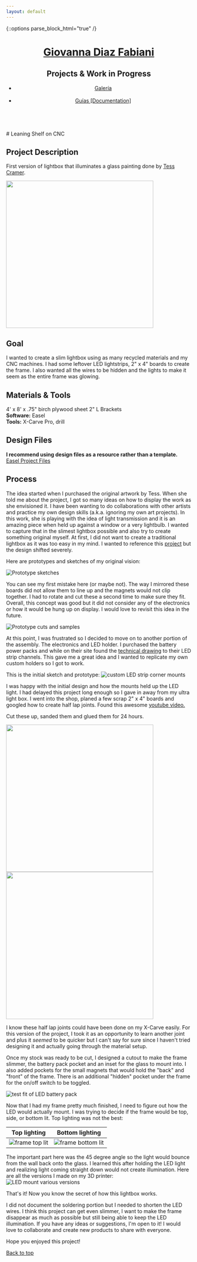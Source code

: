 ```yaml
---
layout: default
---
```

{::options parse_block_html="true" /}
<!-- MD is getting ignored, not sure how to fix it. Do I need a different class or div? or remove it all together? 

Correction: Default layout is using the global styles in the CSS -->

<main>
<!-- ***********************  ABOUT / PROFILE  *********************** -->
<header>
<div class="content-wrap">
  <h1> 
    <a href="/index"> Giovanna Diaz Fabiani </a> 
  </h1>
  <h2> Projects & Work in Progress </h2>
  <ul class="contact-list"> 
  <li> <a href="/" > Galería </a></li> <br>
  <li> <a href="/projects">Guías [Documentation]</a></li> 
<!--  <li> <a href="../index">Home</a> </li>
  <li> <a href="../gallery">Gallery</a> </li>
  <li> <a href="/projects">Projects</a></li> -->
  </ul>
</div>
</header>

</main>

<!---START PROJECTS--->

<section class="projects">
<!--<div class="content-wrap divider"> -->
<br>  
# Leaning Shelf on CNC
<br>

## Project Description

First version of lightbox that illuminates a glass painting done by [Tess Cramer](https://www.instagram.com/tessctess/).
<div class="projects-conent">
<img src="images/final.jpg" width="400">

## Goal

I wanted to create a slim lightbox using as many recycled materials and my CNC machines. I had some leftover LED lightstrips, 2" x 4" boards to create the frame. I also wanted all the wires to be hidden and the lights to make it seem as the entire frame was glowing. 

## Materials & Tools

4' x 8' x .75" birch plywood sheet
2" L Brackets 
<br>
**Software:** Easel
<br>
**Tools:** X-Carve Pro, drill

## Design Files

**I recommend using design files as a resource rather than a template.**
<br>
[Easel Project Files](https://easel.inventables.com/includeeaselprojectlinkhere ) 

## Process

The idea started when I purchased the original artwork by Tess. When she told me about the project, I got so many ideas on how to display the work as she envisioned it. I have been wanting to do collaborations with other artists and practice my own design skills (a.k.a. ignoring my own art projects). In this work, she is playing with the idea of light transmission and it is an amazing piece when held up against a window or a very lightbulb. I wanted to capture that in the slimest lightbox possible and also try to create something original myself. At first, I did not want to create a traditional lightbox as it was too easy in my mind. I wanted to reference this [project](https://www.inventables.com/projects/cherry-wooden-picture-frame) but the design shifted severely.

Here are prototypes and sketches of my original vision: 

![Prototype sketches](images/protosketches.jpg)

<!--- <img src="images/protosketches.jpg" width="400"> if you want to resize images use this format, thx --->

You can see my first mistake here (or maybe not). The way I mirrored these boards did not allow them to line up and the magnets would not clip together. I had to rotate and cut these a second time to make sure they fit. Overall, this concept was good but it did not consider any of the electronics or how it would be hung up on display. I would love to revisit this idea in the future. 

![Prototype cuts and samples](images/prototypes1.JPG)

At this point, I was frustrated so I decided to move on to another portion of the assembly. The electronics and LED holder. I purchased the battery power packs and while on their site found the [technical drawing](https://www.superbrightleds.com/moreinfo/aluminum-channels/45-alu-led-strip-channel-corner/2041/#tab/specifications) to their LED strip channels. This gave me a great idea and I wanted to replicate my own custom holders so I got to work. 

This is the initial sketch and prototype:
![custom LED strip corner mounts](images/led_mount_proto.JPG)

I was happy with the initial design and how the mounts held up the LED light. I had delayed this project long enough so I gave in away from my ultra light box. I went into the shop, planed a few scrap 2" x 4" boards and googled how to create half lap joints. Found this awesome [youtube video.](https://www.youtube.com/watch?v=Klpn-LutJf8)

Cut these up, sanded them and glued them for 24 hours.

<img src="images/construction1.jpg" width="400">  <img src="images/construction2.jpg" width="400">

I know these half lap joints could have been done on my X-Carve easily. For this version of the project, I took it as an opportunity to learn another joint and plus it *seemed* to be quicker but I can't say for sure since I haven't tried designing it and actually going through the material setup. 

Once my stock was ready to be cut, I designed a cutout to make the frame slimmer, the battery pack pocket and an inset for the glass to mount into. I also added pockets for the small magnets that would hold the "back" and "front" of the frame. There is an additional "hidden" pocket under the frame for the on/off switch to be toggled. 

![test fit of LED battery pack](images/testfit1.JPG)

Now that I had my frame pretty much finished, I need to figure out how the LED would actually mount. I was trying to decide if the frame would be top, side, or bottom lit. Top lighting was not the best: 

Top lighting | Bottom lighting
------------ | ---------------
![frame top lit](images/led_testfit1.JPG) | ![frame bottom lit](images/led_testfit2.JPG)

The important part here was the 45 degree angle so the light would bounce from the wall back onto the glass. I learned this after holding the LED light and realizing light coming straight down would not create illumination. Here are all the versions I made on my 3D printer: <br>
![LED mount various versions](images/led_mount_wip.JPG)

That's it! Now you know the secret of how this lightbox works. 

I did not document the soldering portion but I needed to shorten the LED wires. I think this project can get even slimmer, I want to make the frame disappear as much as possible but still being able to keep the LED illumination. If you have any ideas or suggestions, I'm open to it! I would love to collaborate and create new products to share with everyone. 

Hope you enjoyed this project! <br> 

<a class="btn" href="#top">Back to top</a> 
<!--<a href="#top"> Back to top </a>-->
